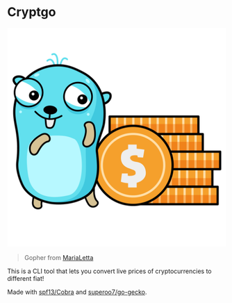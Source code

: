 # Cryptgo

![gopher](gopher.png)

> Gopher from [MariaLetta](https://github.com/MariaLetta/free-gophers-pack)

This is a CLI tool that lets you convert live prices of cryptocurrencies to different fiat!

Made with [spf13/Cobra](https://github.com/spf13/Cobra) and [superoo7/go-gecko](https://github.com/superoo7/go-gecko).


